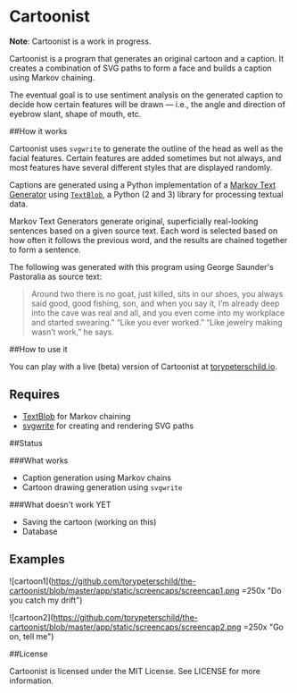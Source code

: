 Cartoonist
==========

**Note**: Cartoonist is a work in progress.

Cartoonist is a program that generates an original cartoon and a caption. It creates a combination of SVG paths to form a face and builds a caption using Markov chaining.

The eventual goal is to use sentiment analysis on the generated caption to decide how certain features will be drawn — i.e., the angle and direction of eyebrow slant, shape of mouth, etc.

##How it works

Cartoonist uses `svgwrite` to generate the outline of the head as well as the facial features. Certain features are added sometimes but not always, and most features have several different styles that are displayed randomly.

Captions are generated using a Python implementation of a [Markov Text Generator](https://en.wikipedia.org/wiki/Markov_chain#Markov_text_generators) using [`TextBlob`](https://textblob.readthedocs.io/en/dev/index.html), a Python (2 and 3) library for processing textual data.

Markov Text Generators generate original, superficially real-looking sentences based on a given source text. Each word is selected based on how often it follows the previous word, and the results are chained together to form a sentence.

The following was generated with this program using George Saunder's Pastoralia as source text:

> Around two there is no goat, just killed, sits in our shoes, you always
> said good, good fishing, son, and when you say it, I’m already deep into
> the cave was real and all, and you even come into my workplace and
> started swearing.” “Like you ever worked.” “Like jewelry making wasn’t
> work,” he says.


##How to use it

You can play with a live (beta) version of Cartoonist at [torypeterschild.io](http://torypeterschild.io/).

## Requires ##
* [TextBlob](http://textblob.readthedocs.io/en/dev/index.html) for Markov chaining
* [svgwrite](https://pypi.python.org/pypi/svgwrite/) for creating and rendering SVG paths

##Status

###What works
- Caption generation using Markov chains
- Cartoon drawing generation using `svgwrite`

###What doesn't work YET
- Saving the cartoon (working on this)
- Database

## Examples

![cartoon1](https://github.com/torypeterschild/the-cartoonist/blob/master/app/static/screencaps/screencap1.png =250x "Do you catch my drift")

![cartoon2](https://github.com/torypeterschild/the-cartoonist/blob/master/app/static/screencaps/screencap2.png =250x "Go on, tell me")

##License

Cartoonist is licensed under the MIT License. See LICENSE for more information.